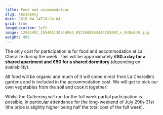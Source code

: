 ```yaml
---
title: Food and accommodation
slug: residency
date: 2016-04-14T18:24:04
grid: true
imageLocation: left
image: 12961452_165466130514064_6522683904244243683_n_640x640.jpg
weight: 400
---
```


The only cost for participation is for food and accommodation at La Cheraille during the week. This will be approximately **€80 a day for a shared apartment and €50 for a shared dormitory** (depending on availability).

All food will be organic and much of it will come direct from La Cheraille’s gardens and is included in the accommodation cost. We will get to pick our own vegetables from the soil and cook it together!

Whilst the Gathering will run for the full week partial participation is possible, in particular attendance for the long-weekend of July 29th-31st (the price is slightly higher being half the total cost of the full week).
